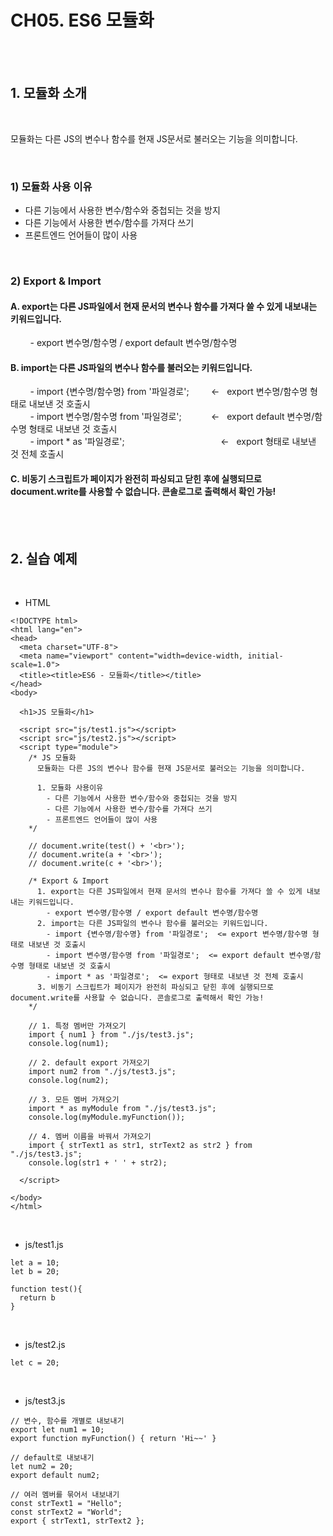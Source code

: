 
# CH05. ES6 모듈화

<br>
<br>

## 1. 모듈화 소개

<br>

모듈화는 다른 JS의 변수나 함수를 현재 JS문서로 불러오는 기능을 의미합니다.  

<br>

### 1) 모듈화 사용 이유

 - 다른 기능에서 사용한 변수/함수와 중첩되는 것을 방지  
 - 다른 기능에서 사용한 변수/함수를 가져다 쓰기  
 - 프론트엔드 언어들이 많이 사용

<br>

### 2) Export & Import

#### A. export는 다른 JS파일에서 현재 문서의 변수나 함수를 가져다 쓸 수 있게 내보내는 키워드입니다.   
        - export 변수명/함수명 / export default 변수명/함수명  

#### B. import는 다른 JS파일의 변수나 함수를 불러오는 키워드입니다.  
        - import {변수명/함수명} from '파일경로';         ←   export 변수명/함수명 형태로 내보낸 것 호출시  
        - import 변수명/함수명 from '파일경로';            ←   export default 변수명/함수명 형태로 내보낸 것 호출시  
        - import \* as '파일경로';                                       ←   export 형태로 내보낸 것 전체 호출시  
  

#### C. 비동기 스크립트가 페이지가 완전히 파싱되고 닫힌 후에 실행되므로 document.write를 사용할 수 없습니다. 콘솔로그로 출력해서 확인 가능! 

  
<br>
<br>

## 2. 실습 예제 

<br>

- HTML

```
<!DOCTYPE html>
<html lang="en">
<head>
  <meta charset="UTF-8">
  <meta name="viewport" content="width=device-width, initial-scale=1.0">
  <title><title>ES6 - 모듈화</title></title>
</head>
<body>
  
  <h1>JS 모듈화</h1>

  <script src="js/test1.js"></script>
  <script src="js/test2.js"></script>
  <script type="module">
    /* JS 모듈화
      모듈화는 다른 JS의 변수나 함수를 현재 JS문서로 불러오는 기능을 의미합니다.

      1. 모듈화 사용이유
        - 다른 기능에서 사용한 변수/함수와 중첩되는 것을 방지
        - 다른 기능에서 사용한 변수/함수를 가져다 쓰기
        - 프론트엔드 언어들이 많이 사용    
    */

    // document.write(test() + '<br>');
    // document.write(a + '<br>');
    // document.write(c + '<br>');

    /* Export & Import
      1. export는 다른 JS파일에서 현재 문서의 변수나 함수를 가져다 쓸 수 있게 내보내는 키워드입니다. 
        - export 변수명/함수명 / export default 변수명/함수명
      2. import는 다른 JS파일의 변수나 함수를 불러오는 키워드입니다.
        - import {변수명/함수명} from '파일경로';  <= export 변수명/함수명 형태로 내보낸 것 호출시
        - import 변수명/함수명 from '파일경로';  <= export default 변수명/함수명 형태로 내보낸 것 호출시
        - import * as '파일경로';  <= export 형태로 내보낸 것 전체 호출시
      3. 비동기 스크립트가 페이지가 완전히 파싱되고 닫힌 후에 실행되므로 document.write를 사용할 수 없습니다. 콘솔로그로 출력해서 확인 가능! 
    */

    // 1. 특정 멤버만 가져오기
    import { num1 } from "./js/test3.js";
    console.log(num1);
    
    // 2. default export 가져오기
    import num2 from "./js/test3.js";
    console.log(num2);

    // 3. 모든 멤버 가져오기
    import * as myModule from "./js/test3.js";
    console.log(myModule.myFunction());

    // 4. 멤버 이름을 바꿔서 가져오기
    import { strText1 as str1, strText2 as str2 } from "./js/test3.js";
    console.log(str1 + ' ' + str2);

  </script>

</body>
</html>
```

<br>

- js/test1.js

```
let a = 10;
let b = 20;

function test(){
  return b
}
```

<br>

- js/test2.js

```
let c = 20;
```

<br>

- js/test3.js

```
// 변수, 함수를 개별로 내보내기
export let num1 = 10;
export function myFunction() { return 'Hi~~' }

// default로 내보내기
let num2 = 20;
export default num2;

// 여러 멤버를 묶어서 내보내기
const strText1 = "Hello";
const strText2 = "World";
export { strText1, strText2 };
```